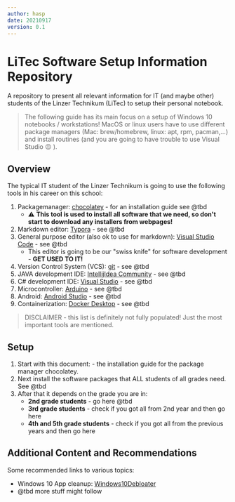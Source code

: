 ```yaml
---
author: hasp
date: 20210917
version: 0.1
---
```


# LiTec Software Setup Information Repository

A repository to present all relevant information for IT (and maybe other) students of the Linzer Technikum (LiTec) to setup their personal notebook.

> The following guide has its main focus on a setup of Windows 10 notebooks / workstations! MacOS or linux users have to use different package managers (Mac: brew/homebrew, linux: apt, rpm, pacman,...) and install routines (and you are going to have trouble to use Visual Studio :wink: ).

## Overview

The typical IT student of the Linzer Technikum is going to use the following tools in his career on this school:

1. Packagemanager: [chocolatey](https://chocolatey.org/install) - for an installation guide see @tbd
   - :warning: **This tool is used to install all software that we need, so don't start to download any installers from webpages!**
2. Markdown editor: [Typora](https://typora.io/) - see @tbd
3. General purpose editor (also ok to use for markdown): [Visual Studio Code](https://code.visualstudio.com/) - see @tbd
   - This editor is going to be our "swiss knife" for software development - **GET USED TO IT!**
4. Version Control System (VCS): [git](https://git-scm.com/) - see @tbd
5. JAVA development IDE: [IntellijIdea Community](https://www.jetbrains.com/idea/) - see @tbd
6. C# development IDE: [Visual Studio](https://visualstudio.microsoft.com/) - see @tbd
7. Microcontroller: [Arduino](https://www.arduino.cc/) - see @tbd
8. Android: [Android Studio](https://developer.android.com/studio/) - see @tbd
9. Containerization: [Docker Desktop](https://www.docker.com/products/docker-desktop) - see @tbd


> DISCLAIMER - this list is definitely not fully populated! Just the most important tools are mentioned.

## Setup

1. Start with this document: []() - the installation guide for the package manager chocolatey.
2. Next install the software packages that ALL students of all grades need. See @tbd
3. After that it depends on the grade you are in:
   - **2nd grade students** - go here @tbd
   - **3rd grade students** - check if you got all from 2nd year and then go here
   - **4th and 5th grade students** - check if you got all from the previous years and then go here

## Additional Content and Recommendations

Some recommended links to various topics:

- Windows 10 App cleanup: [Windows10Debloater](https://github.com/Sycnex/Windows10Debloater)
- @tbd more stuff might follow